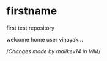 firstname
=========

first test repository 

welcome home user vinayak...

/*Changes made by mailkev14 in VIM*/
